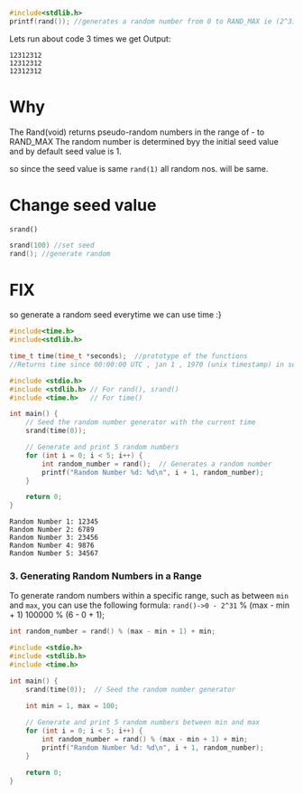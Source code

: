```c
#include<stdlib.h>
printf(rand()); //generates a random number from 0 to RAND_MAX ie (2^31 - 1)
```
Lets run about code 3 times
we get Output:
```
12312312
12312312
12312312
```
# Why 

The Rand(void) returns pseudo-random numbers in the range of - to RAND_MAX
The random number is determined byy the initial seed value and by default seed value is 1.

so since the seed value is same `rand(1)` all random nos. will be same.

# Change seed value
`srand()`
```c
srand(100) //set seed
rand(); //generate random

```

# FIX
so generate a random seed everytime we can use time :} 
```c
#include<time.h>
#include<stdlib.h>

time_t time(time_t *seconds);  //prototype of the functions
//Returns time since 00:00:00 UTC , jan 1 , 1970 (unix timestamp) in seconds;


```
```c 
#include <stdio.h>
#include <stdlib.h> // For rand(), srand()
#include <time.h>   // For time()

int main() {
    // Seed the random number generator with the current time
    srand(time(0));

    // Generate and print 5 random numbers
    for (int i = 0; i < 5; i++) {
        int random_number = rand();  // Generates a random number
        printf("Random Number %d: %d\n", i + 1, random_number);
    }

    return 0;
}

```
```output
Random Number 1: 12345
Random Number 2: 6789
Random Number 3: 23456
Random Number 4: 9876
Random Number 5: 34567

```
### 3. **Generating Random Numbers in a Range**

To generate random numbers within a specific range, such as between `min` and `max`, you can use the following formula:
`rand()->0 - 2^31` % (max - min + 1)
100000 % (6 - 0 + 1);

```c
int random_number = rand() % (max - min + 1) + min;

```
```c
#include <stdio.h>
#include <stdlib.h>
#include <time.h>

int main() {
    srand(time(0));  // Seed the random number generator

    int min = 1, max = 100;
    
    // Generate and print 5 random numbers between min and max
    for (int i = 0; i < 5; i++) {
        int random_number = rand() % (max - min + 1) + min;
        printf("Random Number %d: %d\n", i + 1, random_number);
    }

    return 0;
}

```